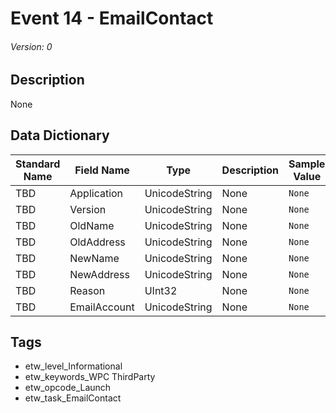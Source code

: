 # Event 14 - EmailContact
###### Version: 0

## Description
None

## Data Dictionary
|Standard Name|Field Name|Type|Description|Sample Value|
|---|---|---|---|---|
|TBD|Application|UnicodeString|None|`None`|
|TBD|Version|UnicodeString|None|`None`|
|TBD|OldName|UnicodeString|None|`None`|
|TBD|OldAddress|UnicodeString|None|`None`|
|TBD|NewName|UnicodeString|None|`None`|
|TBD|NewAddress|UnicodeString|None|`None`|
|TBD|Reason|UInt32|None|`None`|
|TBD|EmailAccount|UnicodeString|None|`None`|

## Tags
* etw_level_Informational
* etw_keywords_WPC ThirdParty
* etw_opcode_Launch
* etw_task_EmailContact